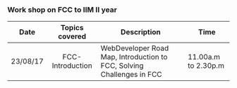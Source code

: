 

### Work shop on FCC to IIM II year

| Date    | Topics covered        | Description |Time
| ----------  |:---------------:| ----------- | ------|
| 23/08/17 | FCC-Introduction|WebDeveloper Road Map, Introduction to FCC, Solving Challenges in FCC|11.00a.m to 2.30p.m|

